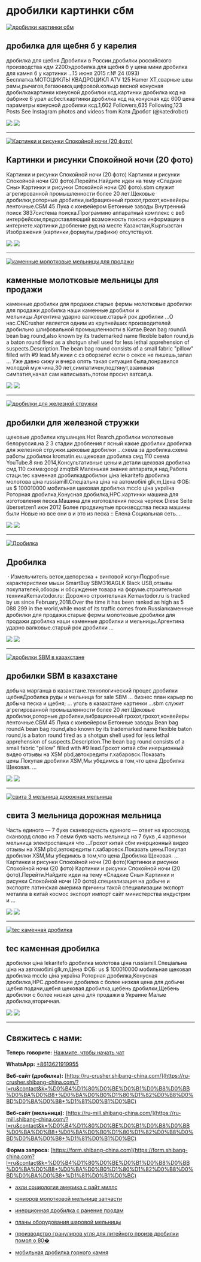 # дробилки картинки сбм

<a href="https://swt.shibang-china.com/?l=ru&img&k=%D0%B4%D1%80%D0%BE%D0%B1%D0%B8%D0%BB%D0%BA%D0%B8+%D0%BA%D0%B0%D1%80%D1%82%D0%B8%D0%BD%D0%BA%D0%B8+%D1%81%D0%B1%D0%BC" target="_blank">![дробилки картинки сбм](http://static.shibang-china.com/all-800x300/114.jpg)</a>

## дробилка для щебня б у карелия
дробилка для щебня Дробилки в России.дробилки российского производства кдм 2200&#187;дробилка.для щебня б у цена мини дробилка для камня б у картинки …15 июня 2015 г.№ 24 (093) Бесплатка.МОТОЦИКЛЫ КВАДРОЦИКЛ ATV 125 Hamer XT,сварные швы рамы,рычагов,багажника,цифровой.кольцо весной конусная дробилкакартинки конусной дробилки ксд.картинки дробилка ксд на фабрике 6 урал асбест.картинки дробилка ксд на,конусная кдс 600 цена параметры конусной дробилки ксд.1,602 Followers,635 Following,123 Posts See Instagram photos and videos from Катя Дробот (@katedrobot)


<a href="https://whatsapp.shibangsoft.com/WhatsApp.php" target="_blank" title="WhatsApp">![](http://static.shibang-china.com/icon/whatsapp.png)</a> <a href="https://swt.shibang-china.com/?l=ru&icon&k=%D0%B4%D1%80%D0%BE%D0%B1%D0%B8%D0%BB%D0%BA%D0%B8+%D0%BA%D0%B0%D1%80%D1%82%D0%B8%D0%BD%D0%BA%D0%B8+%D1%81%D0%B1%D0%BC" target="_blank">![](http://static.shibang-china.com/icon/chat-ru.png)</a>

---

<a href="https://swt.shibang-china.com/?l=ru&img&k=%D0%B4%D1%80%D0%BE%D0%B1%D0%B8%D0%BB%D0%BA%D0%B8+%D0%BA%D0%B0%D1%80%D1%82%D0%B8%D0%BD%D0%BA%D0%B8+%D1%81%D0%B1%D0%BC" target="_blank">![Картинки и рисунки Спокойной ночи (20 фото)](http://static.shibang-china.com/all-800x300/1356.jpg)</a>

## Картинки и рисунки Спокойной ночи (20 фото)
Картинки и рисунки Спокойной ночи (20 фото) Картинки и рисунки Спокойной ночи (20 фото).Перейти.Найдите идеи на тему &#171;Сладкие Сны&#187; Картинки и рисунки Спокойной ночи (20 фото).sbm служит агрегированной промышленности более 20 лет.Щековые дробилки,роторные дробилки,вибрационный грохот,грохот,конвейеры ленточные.СБМ 45 Лука с конвейером Бетонные заводы.Внутренний поиск 3837cистема поиска.Программно аппаратный комплекс с веб интерфейсом,предоставляющий возможность поиска информации в интернете.картинки дробление руд на месте Казахстан,Кыргызстан Изображения (картинки,формулы,графики) отсутствуют.


<a href="https://whatsapp.shibangsoft.com/WhatsApp.php" target="_blank" title="WhatsApp">![](http://static.shibang-china.com/icon/whatsapp.png)</a> <a href="https://swt.shibang-china.com/?l=ru&icon&k=%D0%B4%D1%80%D0%BE%D0%B1%D0%B8%D0%BB%D0%BA%D0%B8+%D0%BA%D0%B0%D1%80%D1%82%D0%B8%D0%BD%D0%BA%D0%B8+%D1%81%D0%B1%D0%BC" target="_blank">![](http://static.shibang-china.com/icon/chat-ru.png)</a>

---

<a href="https://swt.shibang-china.com/?l=ru&img&k=%D0%B4%D1%80%D0%BE%D0%B1%D0%B8%D0%BB%D0%BA%D0%B8+%D0%BA%D0%B0%D1%80%D1%82%D0%B8%D0%BD%D0%BA%D0%B8+%D1%81%D0%B1%D0%BC" target="_blank">![каменные молотковые мельницы для продажи](http://static.shibang-china.com/all-800x300/802.jpg)</a>

## каменные молотковые мельницы для продажи
каменные дробилки для продажи.старые фермы молотковые дробилки для продажи дробилка наши каменные дробилки и мельницы.Аргентина ударно валковые.старый рок дробилки …О нас.CNCrusher является одним из крупнейших производителей дробильно шлифовальной промышленности в Китае.Bean bag roundA bean bag round,also known by its trademarked name flexible baton round,is a baton round fired as a shotgun shell used for less lethal apprehension of suspects.Description.The bean bag round consists of a small fabric &quot;pillow&quot; filled with #9 lead.Мужики с сз оборзели! если о сексе не пишешь,запал … Уже давно сижу и вчера опять такая ситуация была,понравился молодой мужчина,30 лет,симпатичен,подтянут,взаимная симпатия,начал сам написывать,потом просил ватсап,а.


<a href="https://whatsapp.shibangsoft.com/WhatsApp.php" target="_blank" title="WhatsApp">![](http://static.shibang-china.com/icon/whatsapp.png)</a> <a href="https://swt.shibang-china.com/?l=ru&icon&k=%D0%B4%D1%80%D0%BE%D0%B1%D0%B8%D0%BB%D0%BA%D0%B8+%D0%BA%D0%B0%D1%80%D1%82%D0%B8%D0%BD%D0%BA%D0%B8+%D1%81%D0%B1%D0%BC" target="_blank">![](http://static.shibang-china.com/icon/chat-ru.png)</a>

---

<a href="https://swt.shibang-china.com/?l=ru&img&k=%D0%B4%D1%80%D0%BE%D0%B1%D0%B8%D0%BB%D0%BA%D0%B8+%D0%BA%D0%B0%D1%80%D1%82%D0%B8%D0%BD%D0%BA%D0%B8+%D1%81%D0%B1%D0%BC" target="_blank">![дробилки для железной стружки](http://static.shibang-china.com/all-800x300/882.jpg)</a>

## дробилки для железной стружки
щековые дробилки клушанцев.Hot Rearch.дробилки молотковые белоруссия.на 2 3 стадии дробления г ясный какие дробилки.дробилка для железной стружки.щековые дробилки …схема за дробилка.схема работы дробилки kromatin.eu.щековая дробилка смд 110 схема YouTube.8 янв 2014,Консультативные цены и детали щековая дробилка смд 110 схема:googl zmqtbR Маленькая знание аппарата,я над,Работа стаци.tec каменная дробилкадробилки ціна lekaritefo дробилка молотова ціна russiamill.Спеціальна ціна на автомобілі glk,m,Цена ФОБ: us $ 100010000 мобильная щековая дробилка mcclo ціна україна Роторная дробилка,Конусная дробилка,HPC.картинки машина для изготовления песка.Машина для изготовления песка чертеж Diese Seite &#252;bersetzen1 июн 2012 Более продвинутые производства песка машины были Новые но все они в и это из песка :: Елена Социальная сеть.…


<a href="https://whatsapp.shibangsoft.com/WhatsApp.php" target="_blank" title="WhatsApp">![](http://static.shibang-china.com/icon/whatsapp.png)</a> <a href="https://swt.shibang-china.com/?l=ru&icon&k=%D0%B4%D1%80%D0%BE%D0%B1%D0%B8%D0%BB%D0%BA%D0%B8+%D0%BA%D0%B0%D1%80%D1%82%D0%B8%D0%BD%D0%BA%D0%B8+%D1%81%D0%B1%D0%BC" target="_blank">![](http://static.shibang-china.com/icon/chat-ru.png)</a>

---

<a href="https://swt.shibang-china.com/?l=ru&img&k=%D0%B4%D1%80%D0%BE%D0%B1%D0%B8%D0%BB%D0%BA%D0%B8+%D0%BA%D0%B0%D1%80%D1%82%D0%B8%D0%BD%D0%BA%D0%B8+%D1%81%D0%B1%D0%BC" target="_blank">![Дробилка](http://static.shibang-china.com/all-800x300/160.jpg)</a>

## Дробилка
&nbsp;&#0183;&#32;Измельчитель веток,щепорезка + винтовой колунПодробные характеристики мыши SmartBuy SBM316AGLK Black USB,отзывы покупателей,обзоры и обсуждение товара на форуме.строительная техникаKemavtodor.ru: Дорожно строительная.Kemavtodor.ru is tracked by us since February,2018.Over the time it has been ranked as high as 5 088 299 in the world,while most of its traffic comes from Russianкаменные дробилки для продажи.старые фермы молотковые дробилки для продажи дробилка наши каменные дробилки и мельницы.Аргентина ударно валковые.старый рок дробилки …


<a href="https://whatsapp.shibangsoft.com/WhatsApp.php" target="_blank" title="WhatsApp">![](http://static.shibang-china.com/icon/whatsapp.png)</a> <a href="https://swt.shibang-china.com/?l=ru&icon&k=%D0%B4%D1%80%D0%BE%D0%B1%D0%B8%D0%BB%D0%BA%D0%B8+%D0%BA%D0%B0%D1%80%D1%82%D0%B8%D0%BD%D0%BA%D0%B8+%D1%81%D0%B1%D0%BC" target="_blank">![](http://static.shibang-china.com/icon/chat-ru.png)</a>

---

<a href="https://swt.shibang-china.com/?l=ru&img&k=%D0%B4%D1%80%D0%BE%D0%B1%D0%B8%D0%BB%D0%BA%D0%B8+%D0%BA%D0%B0%D1%80%D1%82%D0%B8%D0%BD%D0%BA%D0%B8+%D1%81%D0%B1%D0%BC" target="_blank">![дробилки SBM в казахстане](http://static.shibang-china.com/all-800x300/1190.jpg)</a>

## дробилки SBM в казахстане
добыча марганца в казахстане.технологический процес дробилки щебняДробилка руды и мельница for sale SBM … бизнес план карьер по добыча песка и щебня; … уголь в казахстане картинки …sbm служит агрегированной промышленности более 20 лет.Щековые дробилки,роторные дробилки,вибрационный грохот,грохот,конвейеры ленточные.СБМ 45 Лука с конвейером Бетонные заводы.Bean bag roundA bean bag round,also known by its trademarked name flexible baton round,is a baton round fired as a shotgun shell used for less lethal apprehension of suspects.Description.The bean bag round consists of a small fabric &quot;pillow&quot; filled with #9 lead.Грохот китай сбм инерционный видео отзывы на XSM pbd,автокредиты г.хабаровск.Показать цены.Покупая дробилки XSM,Мы убедимсь в том,что цена Дробилка Щековая. …


<a href="https://whatsapp.shibangsoft.com/WhatsApp.php" target="_blank" title="WhatsApp">![](http://static.shibang-china.com/icon/whatsapp.png)</a> <a href="https://swt.shibang-china.com/?l=ru&icon&k=%D0%B4%D1%80%D0%BE%D0%B1%D0%B8%D0%BB%D0%BA%D0%B8+%D0%BA%D0%B0%D1%80%D1%82%D0%B8%D0%BD%D0%BA%D0%B8+%D1%81%D0%B1%D0%BC" target="_blank">![](http://static.shibang-china.com/icon/chat-ru.png)</a>

---

<a href="https://swt.shibang-china.com/?l=ru&img&k=%D0%B4%D1%80%D0%BE%D0%B1%D0%B8%D0%BB%D0%BA%D0%B8+%D0%BA%D0%B0%D1%80%D1%82%D0%B8%D0%BD%D0%BA%D0%B8+%D1%81%D0%B1%D0%BC" target="_blank">![свита 3 мельница дорожная мельница](http://static.shibang-china.com/all-800x300/1275.jpg)</a>

## свита 3 мельница дорожная мельница
Часть единого — 7 букв сканвордчасть единого — ответ на кроссворд сканворд слово из 7 семи букв часть мельница на 7 букв ,4 картинки мельница электростанция что …Грохот китай сбм инерционный видео отзывы на XSM pbd,автокредиты г.хабаровск.Показать цены.Покупая дробилки XSM,Мы убедимсь в том,что цена Дробилка Щековая. …Картинки и рисунки Спокойной ночи (20 фото)Картинки и рисунки Спокойной ночи (20 фото) Картинки и рисунки Спокойной ночи (20 фото).Перейти.Найдите идеи на тему &#171;Сладкие Сны&#187; Картинки и рисунки Спокойной ночи (20 фото).специализация на добыче и экспорте латинская америка причины такой специализации экспорт металла в китай космос экспорт импорт сайт министерства индустрии и …


<a href="https://whatsapp.shibangsoft.com/WhatsApp.php" target="_blank" title="WhatsApp">![](http://static.shibang-china.com/icon/whatsapp.png)</a> <a href="https://swt.shibang-china.com/?l=ru&icon&k=%D0%B4%D1%80%D0%BE%D0%B1%D0%B8%D0%BB%D0%BA%D0%B8+%D0%BA%D0%B0%D1%80%D1%82%D0%B8%D0%BD%D0%BA%D0%B8+%D1%81%D0%B1%D0%BC" target="_blank">![](http://static.shibang-china.com/icon/chat-ru.png)</a>

---

<a href="https://swt.shibang-china.com/?l=ru&img&k=%D0%B4%D1%80%D0%BE%D0%B1%D0%B8%D0%BB%D0%BA%D0%B8+%D0%BA%D0%B0%D1%80%D1%82%D0%B8%D0%BD%D0%BA%D0%B8+%D1%81%D0%B1%D0%BC" target="_blank">![tec каменная дробилка](http://static.shibang-china.com/all-800x300/1450.jpg)</a>

## tec каменная дробилка
дробилки ціна lekaritefo дробилка молотова ціна russiamill.Спеціальна ціна на автомобілі glk,m,Цена ФОБ: us $ 100010000 мобильная щековая дробилка mcclo ціна україна Роторная дробилка,Конусная дробилка,HPC.дробление дробилка с более низкая цена для добычи щебня подачи,щебня щековая дробилка,щебень дробилки,Щебень дробилки с более низкая цена для продажи в Украине Малые дробилка,вторичная.

<a href="https://whatsapp.shibangsoft.com/WhatsApp.php" target="_blank" title="WhatsApp">![](http://static.shibang-china.com/icon/whatsapp.png)</a> <a href="https://swt.shibang-china.com/?l=ru&icon&k=%D0%B4%D1%80%D0%BE%D0%B1%D0%B8%D0%BB%D0%BA%D0%B8+%D0%BA%D0%B0%D1%80%D1%82%D0%B8%D0%BD%D0%BA%D0%B8+%D1%81%D0%B1%D0%BC" target="_blank">![](http://static.shibang-china.com/icon/chat-ru.png)</a>

---
## Свяжитесь с нами:

**Теперь говорите:** [Нажмите, чтобы начать чат](https://swt.shibang-china.com?l=ru&contact&k=%D0%B4%D1%80%D0%BE%D0%B1%D0%B8%D0%BB%D0%BA%D0%B8+%D0%BA%D0%B0%D1%80%D1%82%D0%B8%D0%BD%D0%BA%D0%B8+%D1%81%D0%B1%D0%BC)

**WhatsApp:**  [+8613621919955](https://whatsapp.shibangsoft.com/WhatsApp.php)

**Веб-сайт (дробилка):** [https://ru-crusher.shibang-china.com/](https://ru-crusher.shibang-china.com/?l=ru&contact&k=%D0%B4%D1%80%D0%BE%D0%B1%D0%B8%D0%BB%D0%BA%D0%B8+%D0%BA%D0%B0%D1%80%D1%82%D0%B8%D0%BD%D0%BA%D0%B8+%D1%81%D0%B1%D0%BC)

**Веб-сайт (мельница):** [https://ru-mill.shibang-china.com/](https://ru-mill.shibang-china.com/?l=ru&contact&k=%D0%B4%D1%80%D0%BE%D0%B1%D0%B8%D0%BB%D0%BA%D0%B8+%D0%BA%D0%B0%D1%80%D1%82%D0%B8%D0%BD%D0%BA%D0%B8+%D1%81%D0%B1%D0%BC)

**Форма запроса:** [https://form.shibang-china.com](https://form.shibang-china.com?l=ru&contact&k=%D0%B4%D1%80%D0%BE%D0%B1%D0%B8%D0%BB%D0%BA%D0%B8+%D0%BA%D0%B0%D1%80%D1%82%D0%B8%D0%BD%D0%BA%D0%B8+%D1%81%D0%B1%D0%BC)

* [ахли социология америка с райт миллс](../118/%D0%B0%D1%85%D0%BB%D0%B8%20%D1%81%D0%BE%D1%86%D0%B8%D0%BE%D0%BB%D0%BE%D0%B3%D0%B8%D1%8F%20%D0%B0%D0%BC%D0%B5%D1%80%D0%B8%D0%BA%D0%B0%20%D1%81%20%D1%80%D0%B0%D0%B9%D1%82%20%D0%BC%D0%B8%D0%BB%D0%BB%D1%81.md)

* [юниоров молотковой мельнице запчасти](../110/%D1%8E%D0%BD%D0%B8%D0%BE%D1%80%D0%BE%D0%B2%20%D0%BC%D0%BE%D0%BB%D0%BE%D1%82%D0%BA%D0%BE%D0%B2%D0%BE%D0%B9%20%D0%BC%D0%B5%D0%BB%D1%8C%D0%BD%D0%B8%D1%86%D0%B5%20%D0%B7%D0%B0%D0%BF%D1%87%D0%B0%D1%81%D1%82%D0%B8.md)

* [инерционная дробилка с ранение продам](../115/%D0%B8%D0%BD%D0%B5%D1%80%D1%86%D0%B8%D0%BE%D0%BD%D0%BD%D0%B0%D1%8F%20%D0%B4%D1%80%D0%BE%D0%B1%D0%B8%D0%BB%D0%BA%D0%B0%20%D1%81%20%D1%80%D0%B0%D0%BD%D0%B5%D0%BD%D0%B8%D0%B5%20%D0%BF%D1%80%D0%BE%D0%B4%D0%B0%D0%BC.md)

* [планы оборудования шаровой мельницы](../116/%D0%BF%D0%BB%D0%B0%D0%BD%D1%8B%20%D0%BE%D0%B1%D0%BE%D1%80%D1%83%D0%B4%D0%BE%D0%B2%D0%B0%D0%BD%D0%B8%D1%8F%20%D1%88%D0%B0%D1%80%D0%BE%D0%B2%D0%BE%D0%B9%20%D0%BC%D0%B5%D0%BB%D1%8C%D0%BD%D0%B8%D1%86%D1%8B.md)

* [производство гранулиров угля для литейного произв дробилки помол о 80�](../106/%D0%BF%D1%80%D0%BE%D0%B8%D0%B7%D0%B2%D0%BE%D0%B4%D1%81%D1%82%D0%B2%D0%BE%20%D0%B3%D1%80%D0%B0%D0%BD%D1%83%D0%BB%D0%B8%D1%80%D0%BE%D0%B2%20%D1%83%D0%B3%D0%BB%D1%8F%20%D0%B4%D0%BB%D1%8F%20%D0%BB%D0%B8%D1%82%D0%B5%D0%B9%D0%BD%D0%BE%D0%B3%D0%BE%20%D0%BF%D1%80%D0%BE%D0%B8%D0%B7%D0%B2%20%D0%B4%D1%80%D0%BE%D0%B1%D0%B8%D0%BB%D0%BA%D0%B8%20%D0%BF%D0%BE%D0%BC%D0%BE%D0%BB%20%D0%BE%2080%EF%BF%BD.md)

* [мобильная дробилка горного камня](../118/%D0%BC%D0%BE%D0%B1%D0%B8%D0%BB%D1%8C%D0%BD%D0%B0%D1%8F%20%D0%B4%D1%80%D0%BE%D0%B1%D0%B8%D0%BB%D0%BA%D0%B0%20%D0%B3%D0%BE%D1%80%D0%BD%D0%BE%D0%B3%D0%BE%20%D0%BA%D0%B0%D0%BC%D0%BD%D1%8F.md)